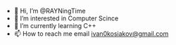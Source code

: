- 👋 Hi, I’m @RAYNingTime
- 👀 I’m interested in Computer Scince
- 🌱 I’m currently learning C++
- 📫 How to reach me email ivan0kosiakov@gmail.com

<!---
RAYNingTime/RAYNingTime is a ✨ special ✨ repository because its `README.md` (this file) appears on your GitHub profile.
You can click the Preview link to take a look at your changes.
--->
